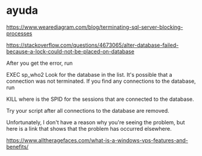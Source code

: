 ﻿# ayuda

https://www.wearediagram.com/blog/terminating-sql-server-blocking-processes


https://stackoverflow.com/questions/4673065/alter-database-failed-because-a-lock-could-not-be-placed-on-database



After you get the error, run

EXEC sp_who2
Look for the database in the list. It's possible that a connection was not terminated. If you find any connections to the database, run

KILL <SPID>
where <SPID> is the SPID for the sessions that are connected to the database.

Try your script after all connections to the database are removed.

Unfortunately, I don't have a reason why you're seeing the problem, but here is a link that shows that the problem has occurred elsewhere.

https://www.alltheragefaces.com/what-is-a-windows-vps-features-and-benefits/
